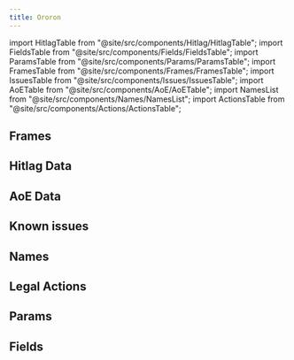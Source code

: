 ```yaml
---
title: Ororon
---
```


import HitlagTable from "@site/src/components/Hitlag/HitlagTable";
import FieldsTable from "@site/src/components/Fields/FieldsTable";
import ParamsTable from "@site/src/components/Params/ParamsTable";
import FramesTable from "@site/src/components/Frames/FramesTable";
import IssuesTable from "@site/src/components/Issues/IssuesTable";
import AoETable from "@site/src/components/AoE/AoETable";
import NamesList from "@site/src/components/Names/NamesList";
import ActionsTable from "@site/src/components/Actions/ActionsTable";

## Frames

<FramesTable item_key="ororon" />

## Hitlag Data

<HitlagTable item_key="ororon" />

## AoE Data

<AoETable item_key="ororon" />

## Known issues

<IssuesTable item_key="ororon" />

## Names

<NamesList item_key="ororon" />

## Legal Actions

<ActionsTable item_key="ororon" />

## Params

<ParamsTable item_key="ororon" />

## Fields

<FieldsTable item_key="ororon" />
